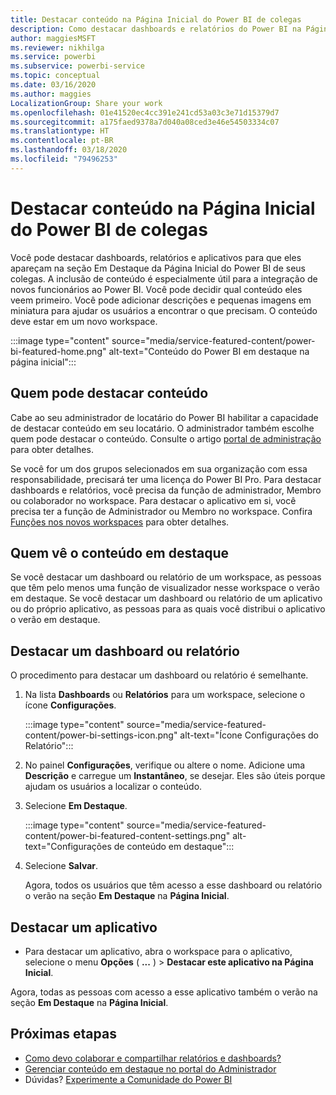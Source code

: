 ```yaml
---
title: Destacar conteúdo na Página Inicial do Power BI de colegas
description: Como destacar dashboards e relatórios do Power BI na Página Inicial do Power BI para colegas em sua organização.
author: maggiesMSFT
ms.reviewer: nikhilga
ms.service: powerbi
ms.subservice: powerbi-service
ms.topic: conceptual
ms.date: 03/16/2020
ms.author: maggies
LocalizationGroup: Share your work
ms.openlocfilehash: 01e41520ec4cc391e241cd53a03c3e71d15379d7
ms.sourcegitcommit: a175faed9378a7d040a08ced3e46e54503334c07
ms.translationtype: HT
ms.contentlocale: pt-BR
ms.lasthandoff: 03/18/2020
ms.locfileid: "79496253"
---
```

# <a name="feature-content-on-colleagues-power-bi-home-page"></a>Destacar conteúdo na Página Inicial do Power BI de colegas

Você pode destacar dashboards, relatórios e aplicativos para que eles apareçam na seção Em Destaque da Página Inicial do Power BI de seus colegas. A inclusão de conteúdo é especialmente útil para a integração de novos funcionários ao Power BI. Você pode decidir qual conteúdo eles veem primeiro. Você pode adicionar descrições e pequenas imagens em miniatura para ajudar os usuários a encontrar o que precisam. O conteúdo deve estar em um novo workspace.

:::image type="content" source="media/service-featured-content/power-bi-featured-home.png" alt-text="Conteúdo do Power BI em destaque na página inicial":::

## <a name="who-can-feature-content"></a>Quem pode destacar conteúdo

Cabe ao seu administrador de locatário do Power BI habilitar a capacidade de destacar conteúdo em seu locatário. O administrador também escolhe quem pode destacar o conteúdo. Consulte o artigo [portal de administração](../service-admin-portal.md#featured-content) para obter detalhes.

Se você for um dos grupos selecionados em sua organização com essa responsabilidade, precisará ter uma licença do Power BI Pro. Para destacar dashboards e relatórios, você precisa da função de administrador, Membro ou colaborador no workspace. Para destacar o aplicativo em si, você precisa ter a função de Administrador ou Membro no workspace. Confira [Funções nos novos workspaces](../service-new-workspaces.md#roles-in-the-new-workspaces) para obter detalhes.

## <a name="who-sees-featured-content"></a>Quem vê o conteúdo em destaque

Se você destacar um dashboard ou relatório de um workspace, as pessoas que têm pelo menos uma função de visualizador nesse workspace o verão em destaque. Se você destacar um dashboard ou relatório de um aplicativo ou do próprio aplicativo, as pessoas para as quais você distribui o aplicativo o verão em destaque.

## <a name="feature-a-dashboard-or-report"></a>Destacar um dashboard ou relatório

O procedimento para destacar um dashboard ou relatório é semelhante.

1. Na lista **Dashboards** ou **Relatórios** para um workspace, selecione o ícone **Configurações**.

    :::image type="content" source="media/service-featured-content/power-bi-settings-icon.png" alt-text="Ícone Configurações do Relatório":::

2. No painel **Configurações**, verifique ou altere o nome. Adicione uma **Descrição** e carregue um **Instantâneo**, se desejar. Eles são úteis porque ajudam os usuários a localizar o conteúdo.

3. Selecione **Em Destaque**.

    :::image type="content" source="media/service-featured-content/power-bi-featured-content-settings.png" alt-text="Configurações de conteúdo em destaque":::

4. Selecione **Salvar**.

    Agora, todos os usuários que têm acesso a esse dashboard ou relatório o verão na seção **Em Destaque** na **Página Inicial**.

## <a name="feature-an-app"></a>Destacar um aplicativo

- Para destacar um aplicativo, abra o workspace para o aplicativo, selecione o menu **Opções** ( **...** ) > **Destacar este aplicativo na Página Inicial**.

Agora, todas as pessoas com acesso a esse aplicativo também o verão na seção **Em Destaque** na **Página Inicial**.

## <a name="next-steps"></a>Próximas etapas

* [Como devo colaborar e compartilhar relatórios e dashboards?](../service-how-to-collaborate-distribute-dashboards-reports.md)
* [Gerenciar conteúdo em destaque no portal do Administrador](../service-admin-portal.md#manage-featured-content)
* Dúvidas? [Experimente a Comunidade do Power BI](https://community.powerbi.com/)

